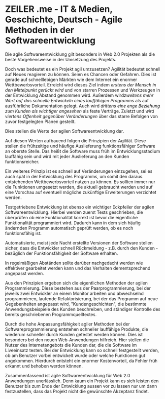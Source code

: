 # ZEILER .me - IT & Medien, Geschichte, Deutsch - Agile Methoden in der Softwareentwicklung

Die agile Softwareentwicklung gilt besonders in Web 2.0 Projekten als die beste Vorgehensweise in der Umsetzung des Projekts.

Doch was bedeutet es ein Projekt agil umzusetzen? Agilität bedeutet schnell auf Neues reagieren zu können. Seien es Chancen oder Gefahren. Dies ist gerade auf schnelllebigen Märkten wie dem Internet ein enormer Wettbewerbsvorteil. Erreicht wird dieses Ziel indem *erstens der Mensch in den Mittelpunkt gerückt wird* und von starren Prozessen und Werkzeugen in der Entwicklung Abstand genommen wird. Außerdem wird*zweitens mehr Wert auf das schnelle Entwickeln eines lauffähigen Programms* als auf ausführliche Dokumentation gelegt. Auch wird *drittens eine enge Beziehung zum Kunden als wichtiger angesehen* als feste Verträge. Zuletzt und *wird viertens Offenheit gegenüber Veränderungen* über das starre Befolgen von zuvor festgelegten Plänen gestellt.

Dies stellen die Werte der agilen Softwareentwicklung dar.

Auf diesen Werten aufbauend folgen die Prinzipien der Agilität. Diese stellen die frühzeitige und häufige Auslieferung funktionsfähiger Software an oberste Stelle. Das heißt die Software muss früh im Entwicklungsstadium lauffähig sein und wird mit jeder Auslieferung an den Kunden funktionsreicher.

Ein weiteres Prinzip ist es schnell auf Veränderungen einzugehen, sei es auch spät in der Entwicklung des Programms, um somit den daraus entstehenden Wettbewerbsvorteil nutzen zu können. Es sollten immer nur die Funktionen umgesetzt werden, die aktuell gebraucht werden und auf eine Vorschau auf eventuell mögliche zukünftige Erweiterungen verzichtet werden.

Testgetriebene Entwicklung ist ebenso ein wichtiger Eckpfeiler der agilen Softwareentwicklung. Hierbei werden zuerst Tests geschrieben, die überprüfen ob eine Funktionalität korrekt ist bevor die eigentliche Funktionalität programmiert wird. Dadurch kann in dem sich häufig ändernden Programm automatisch geprüft werden, ob es noch funktionsfähig ist.

Automatisierte, meist jede Nacht erstellte Versionen der Software stellen sicher, dass die Entwickler schnell Rückmeldung - z.B. durch den Kunden - bezüglich der Funktionsfähigkeit der Software erhalten.

In regelmäßigen Abständen sollte darüber nachgedacht werden wie effektiver gearbeitet werden kann und das Verhalten dementsprechend angepasst werden.

Aus den Prinzipien ergeben sich die eigentlichen Methoden der agilen Programmierung. Diese bestehen aus der Paarprogrammierung, bei der jeweils zwei Entwickler an einem Monitor arbeiten und abwechselnd programmieren, laufende Refaktorisierung, bei der das Programm auf neue Gegebenheiten angepasst wird, "Kundengeschichten", die bestimmte Anwendungsbeispiele des Kunden beschreiben, und ständiger Kontrolle des bereits geschriebenen Programmquelltextes.

Durch die hohe Anpassungsfähigkeit agiler Methoden bei der Softwareprogrammierung entstehen schneller lauffähige Produkte, die wiederum schneller durch Kunden getestet werden können. Dies ist besonders bei den neuen Web-Anwendungen hilfreich. Hier stellen die Nutzer des Internetangebots die Kunden dar, die die Software im Liveeinsatz testen. Bei der Entwicklung kann so schnell festgestellt werden, ob am Benutzer vorbei entwickelt wurde oder welche Funktionen gut angekommen. Hierdurch entsteht ein enormer Kostenvorteil, da Fehler früh erkannt und behoben werden können.

Zusammenfassend ist agile Softwareentwicklung für Web 2.0 Anwendungen unerlässlich. Denn kaum ein Projekt kann es sich leisten den Benutzer bis zum Ende der Entwicklung aussen vor zu lassen nur um dann festzustellen, dass das Projekt nicht die gewünschte Akzeptanz findet.